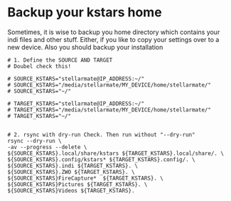# Backup your kstars home

Sometimes, it is wise to backup you home directory which contains your indi files and other stuff. Either, if you like to copy your settings over to a new device.
Also you should backup your installation 

    # 1. Define the SOURCE AND TARGET
    # Doubel check this!
    
    # SOURCE_KSTARS="stellarmate@IP_ADDRESS:~/"
    # SOURCE_KSTARS="/media/stellarmate/MY_DEVICE/home/stellarmate/"
    # SOURCE_KSTARS="~/"
    
    # TARGET_KSTARS="stellarmate@IP_ADDRESS:~/"
    # TARGET_KSTARS="/media/stellarmate/MY_DEVICE/home/stellarmate/"
    # TARGET_KSTARS="~/"
    
    
    # 2. rsync with dry-run Check. Then run without "--dry-run"
    rsync --dry-run \
    -av --progress --delete \
    ${SOURCE_KSTARS}.local/share/kstars ${TARGET_KSTARS}.local/share/. \
    ${SOURCE_KSTARS}.config/kstars* ${TARGET_KSTARS}.config/. \
    ${SOURCE_KSTARS}.indi ${TARGET_KSTARS}. \
    ${SOURCE_KSTARS}.ZWO ${TARGET_KSTARS}. \
    ${SOURCE_KSTARS}FireCapture*  ${TARGET_KSTARS}. \
    ${SOURCE_KSTARS}Pictures ${TARGET_KSTARS}. \
    ${SOURCE_KSTARS}Videos ${TARGET_KSTARS}. 
